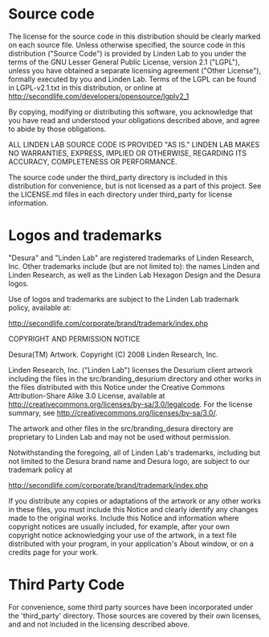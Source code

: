 
Source code
========
The license for the source code in this distribution should be clearly
marked on each source file.  Unless otherwise specified, the source
code in this distribution ("Source Code") is provided by Linden Lab to
you under the terms of the GNU Lesser General Public License, version 2.1
("LGPL"), unless you have obtained a separate licensing agreement
("Other License"), formally executed by you and Linden Lab.  Terms of
the LGPL can be found in LGPL-v2.1.txt in this distribution, or
online at http://secondlife.com/developers/opensource/lgplv2_1

By copying, modifying or distributing this software, you acknowledge
that you have read and understood your obligations described above,
and agree to abide by those obligations.

ALL LINDEN LAB SOURCE CODE IS PROVIDED "AS IS." LINDEN LAB MAKES NO
WARRANTIES, EXPRESS, IMPLIED OR OTHERWISE, REGARDING ITS ACCURACY,
COMPLETENESS OR PERFORMANCE.

The source code under the third\_party directory is included in this
distribution for convenience, but is not licensed as a part of this
project. See the LICENSE.md files in each directory under third\_party
for license information.

Logos and trademarks
==============

"Desura" and "Linden Lab" are registered trademarks of Linden
Research, Inc.  Other trademarks include (but are not limited to): the
names Linden and Linden Research, as well as the Linden Lab Hexagon
Design and the Desura logos.

Use of logos and trademarks are subject to the Linden Lab trademark
policy, available at:

http://secondlife.com/corporate/brand/trademark/index.php

COPYRIGHT AND PERMISSION NOTICE

Desura(TM) Artwork.  Copyright (C) 2008 Linden Research, Inc.

Linden Research, Inc. ("Linden Lab") licenses the Desurium client
artwork including the files in the src/branding_desurium directory and
other works in the files distributed with this Notice under the
Creative Commons Attribution-Share Alike 3.0 License, available at
http://creativecommons.org/licenses/by-sa/3.0/legalcode.  For the
license summary, see http://creativecommons.org/licenses/by-sa/3.0/.

The artwork and other files in the src/branding_desura directory are
proprietary to Linden Lab and may not be used without permission.

Notwithstanding the foregoing, all of Linden Lab's trademarks, including
but not limited to the Desura brand name and Desura
logo, are subject to our trademark policy at

http://secondlife.com/corporate/brand/trademark/index.php

If you distribute any copies or adaptations of the artwork or any
other works in these files, you must include this Notice and clearly
identify any changes made to the original works.  Include this Notice
and information where copyright notices are usually included, for
example, after your own copyright notice acknowledging your use of the
artwork, in a text file distributed with your program, in your
application's About window, or on a credits page for your work.

Third Party Code
==============

For convenience, some third party sources have been incorporated 
under the 'third_party' directory.  Those sources are covered by 
their own licenses, and and not included in the licensing described 
above.
